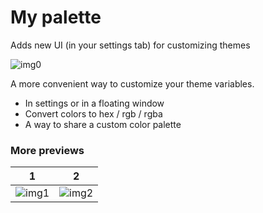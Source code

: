 # My palette
Adds new UI (in your settings tab) for customizing themes 


![img0](previews/image0.png)

A more convenient way to customize your theme variables.
- In settings or in a floating window
- Convert colors to hex / rgb / rgba
- A way to share a custom color palette

### More previews
| 1             | 2         
| ------------- |:-------------:|
![img1](previews/image1.png) | ![img2](previews/image2.png)
